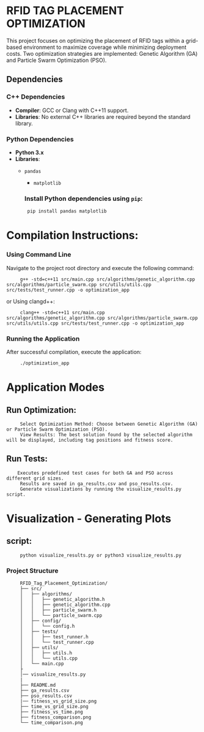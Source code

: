 
# RFID TAG PLACEMENT OPTIMIZATION

This project focuses on optimizing the placement of RFID tags within a grid-based environment to maximize coverage while minimizing deployment costs. Two optimization strategies are implemented: Genetic Algorithm (GA) and Particle Swarm Optimization (PSO).

## Dependencies

### C++ Dependencies

- **Compiler**: GCC or Clang with C++11 support.
- **Libraries**: No external C++ libraries are required beyond the standard library.

### Python Dependencies

- **Python 3.x**
- **Libraries**:
  - `pandas`
    - `matplotlib`

    ### Install Python dependencies using `pip`:

         pip install pandas matplotlib

# Compilation Instructions:

### Using Command Line
Navigate to the project root directory and execute the following command:

         g++ -std=c++11 src/main.cpp src/algorithms/genetic_algorithm.cpp src/algorithms/particle_swarm.cpp src/utils/utils.cpp src/tests/test_runner.cpp -o optimization_app

or Using clangd++:

         clang++ -std=c++11 src/main.cpp src/algorithms/genetic_algorithm.cpp src/algorithms/particle_swarm.cpp src/utils/utils.cpp src/tests/test_runner.cpp -o optimization_app


### Running the Application
After successful compilation, execute the application:

         ./optimization_app


# Application Modes
## Run Optimization:

         Select Optimization Method: Choose between Genetic Algorithm (GA) or Particle Swarm Optimization (PSO).
         View Results: The best solution found by the selected algorithm will be displayed, including tag positions and fitness score.

## Run Tests:

        Executes predefined test cases for both GA and PSO across different grid sizes.
         Results are saved in ga_results.csv and pso_results.csv.
         Generate visualizations by running the visualize_results.py script.


# Visualization - Generating Plots
## script:
         python visualize_results.py or python3 visualize_results.py

### Project Structure
         RFID_Tag_Placement_Optimization/
         ├── src/
         │   ├── algorithms/
         │   │   ├── genetic_algorithm.h
         │   │   ├── genetic_algorithm.cpp
         │   │   ├── particle_swarm.h
         │   │   └── particle_swarm.cpp
         │   ├── config/
         │   │   └── config.h
         │   ├── tests/
         │   │   ├── test_runner.h
         │   │   └── test_runner.cpp
         │   ├── utils/
         │   │   ├── utils.h
         │   │   └── utils.cpp
         │   └── main.cpp
         ├
         │── visualize_results.py
         |
         ├── README.md
         ├── ga_results.csv
         ├── pso_results.csv
         |── fitness_vs_grid_size.png
         ├── time_vs_grid_size.png
         ├── fitness_vs_time.png
         ├── fitness_comparison.png
         └── time_comparison.png





